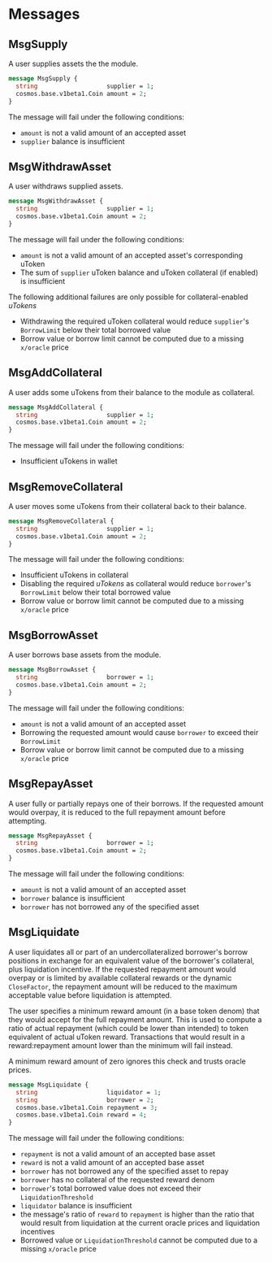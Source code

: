 # Messages

## MsgSupply

A user supplies assets the the module.

```protobuf
message MsgSupply {
  string                   supplier = 1;
  cosmos.base.v1beta1.Coin amount = 2;
}
```

The message will fail under the following conditions:
- `amount` is not a valid amount of an accepted asset
- `supplier` balance is insufficient

## MsgWithdrawAsset

A user withdraws supplied assets.

```protobuf
message MsgWithdrawAsset {
  string                   supplier = 1;
  cosmos.base.v1beta1.Coin amount = 2;
}
```

The message will fail under the following conditions:
- `amount` is not a valid amount of an accepted asset's corresponding uToken
- The sum of `supplier` uToken balance and uToken collateral (if enabled) is insufficient

The following additional failures are only possible for collateral-enabled _uTokens_
- Withdrawing the required uToken collateral would reduce `supplier`'s `BorrowLimit` below their total borrowed value
- Borrow value or borrow limit cannot be computed due to a missing `x/oracle` price

## MsgAddCollateral

A user adds some uTokens from their balance to the module as collateral.

```protobuf
message MsgAddCollateral {
  string                   supplier = 1;
  cosmos.base.v1beta1.Coin amount = 2;
}
```

The message will fail under the following conditions:
- Insufficient uTokens in wallet

## MsgRemoveCollateral

A user moves some uTokens from their collateral back to their balance.

```protobuf
message MsgRemoveCollateral {
  string                   supplier = 1;
  cosmos.base.v1beta1.Coin amount = 2;
}
```

The message will fail under the following conditions:
- Insufficient uTokens in collateral
- Disabling the required _uTokens_ as collateral would reduce `borrower`'s `BorrowLimit` below their total borrowed value
- Borrow value or borrow limit cannot be computed due to a missing `x/oracle` price

## MsgBorrowAsset

A user borrows base assets from the module.

```protobuf
message MsgBorrowAsset {
  string                   borrower = 1;
  cosmos.base.v1beta1.Coin amount = 2;
}
```

The message will fail under the following conditions:
- `amount` is not a valid amount of an accepted asset
- Borrowing the requested amount would cause `borrower` to exceed their `BorrowLimit`
- Borrow value or borrow limit cannot be computed due to a missing `x/oracle` price

## MsgRepayAsset

A user fully or partially repays one of their borrows. If the requested amount would overpay, it is reduced to the full repayment amount before attempting.

```protobuf
message MsgRepayAsset {
  string                   borrower = 1;
  cosmos.base.v1beta1.Coin amount = 2;
}
```

The message will fail under the following conditions:
- `amount` is not a valid amount of an accepted asset
- `borrower` balance is insufficient
- `borrower` has not borrowed any of the specified asset

## MsgLiquidate

A user liquidates all or part of an undercollateralized borrower's borrow positions in exchange for an equivalent value of the borrower's collateral, plus liquidation incentive. If the requested repayment amount would overpay or is limited by available collateral rewards or the dynamic `CloseFactor`, the repayment amount will be reduced to the maximum acceptable value before liquidation is attempted.

The user specifies a minimum reward amount (in a base token denom) that they would accept for the full repayment amount. This is used to compute a ratio of actual repayment (which could be lower than intended) to token equivalent of actual uToken reward. Transactions that would result in a reward:repayment amount lower than the minimum will fail instead.

A minimum reward amount of zero ignores this check and trusts oracle prices.

```protobuf
message MsgLiquidate {
  string                   liquidator = 1;
  string                   borrower = 2;
  cosmos.base.v1beta1.Coin repayment = 3;
  cosmos.base.v1beta1.Coin reward = 4;
}
```

The message will fail under the following conditions:
- `repayment` is not a valid amount of an accepted base asset
- `reward` is not a valid amount of an accepted base asset
- `borrower` has not borrowed any of the specified asset to repay
- `borrower` has no collateral of the requested reward denom
- `borrower`'s total borrowed value does not exceed their `LiquidationThreshold`
- `liquidator` balance is insufficient
- the message's ratio of `reward` to `repayment` is higher than the ratio that would result from liquidation at the current oracle prices and liquidation incentives
- Borrowed value or `LiquidationThreshold` cannot be computed due to a missing `x/oracle` price